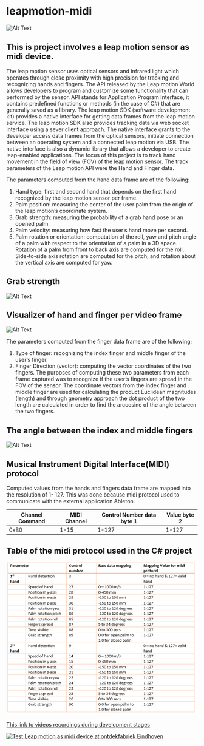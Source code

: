 # leapmotion-midi
![Alt Text](https://static1.squarespace.com/static/57bf65a78419c24a012e3072/t/588ea35f03596e0fcbcb12b4/1498925412894/)

## This is project involves a leap motion sensor as midi device.
The leap motion sensor uses optical sensors and infrared light which operates through close proximity with high precision for tracking and recognizing hands and fingers.
The API released by the Leap motion World allows developers to program and customize some functionality that can performed by the sensor. 
API stands for Application Program Interface, it contains predefined functions or methods (in the case of C#) that are generally saved as a library.
The leap motion SDK (software development kit) provides a native interface for getting data frames from the leap motion service. The leap motion SDK also provides tracking data via web socket interface using a sever client approach. 
The native interface grants to the developer access data frames from the optical sensors, initiate connection between an operating system and a connected leap motion via USB. 
The native interface is also a dynamic library that allows a developer to create leap-enabled applications. 
The focus of this project is to track hand movement in the field of view (FOV) of the leap motion sensor. 
The track parameters of the Leap motion API were the Hand and Finger data.

The parameters computed from the hand data frame are of the following:
1. Hand type: first and second hand that depends on the first hand recognized by the leap motion sensor per frame.
2. Palm position: measuring the center of the user palm from the origin of the leap motion’s coordinate system.
3. Grab strength: measuring the probability of a grab hand pose or an opened palm.
4. Palm velocity: measuring how fast the user’s hand move per second.
5. Palm rotation or orientation: computation of the roll, yaw and pitch angle of a palm with respect to the orientation of a palm in a 3D space. Rotation of a palm from front to back axis are computed for the roll. Side-to-side axis rotation are computed for the pitch, and rotation about the vertical axis are computed for yaw.

## Grab strength
![Alt Text](http://blog.leapmotion.com/wp-content/uploads/2014/08/grab-strength.gif)

## Visualizer of hand and finger per video frame
![Alt Text](http://blog.leapmotion.com/wp-content/uploads/2014/08/visualizer.jpg) 

The parameters computed from the finger data frame are of the following;
1. Type of finger: recognizing the index finger and middle finger of the user’s finger.
2. Finger Direction (vector): computing the vector coordinates of the two fingers.
The purposes of computing these two parameters from each frame captured was to recognize if the user’s fingers are spread in the FOV of the sensor. The coordinate vectors from the index finger and middle finger are used for calculating the product Euclidean magnitudes (length) and through geometry approach the dot product of the two length are calculated in order to find the arccosine of the angle between the two fingers.
## The angle between the index and middle fingers
![Alt Text](https://d1zyaropqswkf6.cloudfront.net/uploads/library/thumbnail_image/c2822955-971b-4872-b8c1-a8468d293064.gif)

## Musical Instrument Digital Interface(MIDI) protocol
Computed values from the hands and fingers data frame are mapped into the resolution of 1- 127. This was done because midi protocol used to communicate with the external application Ableton.

    

Channel Command | MIDI Channel | Control Number data byte 1 | Value byte 2
--- | --- | --- | ---
0xB0 | 1-15 | 1-127 | 1-127  
## Table of the midi protocol used in the C# project
![Alt Text](https://github.com/Emchei/leapmotion-midi/blob/master/Table%20of%20the%20commands.PNG)

[This link to videos recordings during development stages](https://www.youtube.com/playlist?list=PLkPgAczs7Y9DzX166tG1_RdgPS_pzC003)


[![Test Leap motion as midi device at ontdekfabriek Eindhoven](https://img.youtube.com/vi/IlwTdACAnU0-Y/0.jpg)](https://www.youtube.com/watch?v=IlwTdACAnU0-Y "Test Leap motion as midi device at ontdekfabriek Eindhoven")
